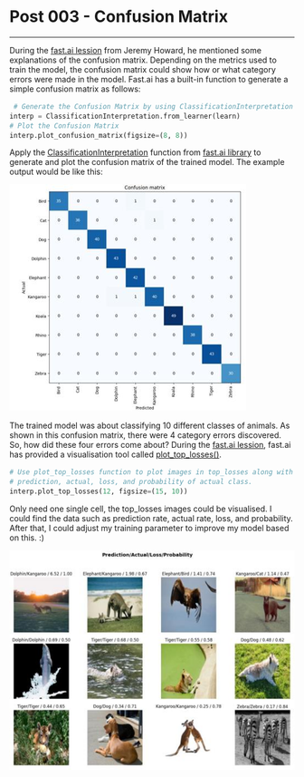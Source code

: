 # Post 003 - Confusion Matrix

---

During the [fast.ai lession](https://course.fast.ai/Lessons/lesson2.html) from Jeremy Howard, he mentioned some explanations of the confusion matrix. Depending on the metrics used to train the model, the confusion matrix could show how or what category errors were made in the model. Fast.ai has a built-in function to generate a simple confusion matrix as follows:

```python
 # Generate the Confusion Matrix by using ClassificationInterpretation function
interp = ClassificationInterpretation.from_learner(learn)
# Plot the Confusion Matrix
interp.plot_confusion_matrix(figsize=(8, 8))
```

Apply the [ClassificationInterpretation](https://docs.fast.ai/interpret.html) function from [fast.ai library](https://docs.fast.ai/interpret.html) to generate and plot the confusion matrix of the trained model. The example output would be like this:

![confusion matrix example](images/confusion_matrix_example.jpg)

The trained model was about classifying 10 different classes of animals. As shown in this confusion matrix, there were 4 category errors discovered. So, how did these four errors come about? During the [fast.ai lession](https://course.fast.ai/Lessons/lesson2.html), fast.ai has provided a visualisation tool called [plot_top_losses()](https://fastai1.fast.ai/vision.learner.html#_cl_int_plot_top_losses).

```python
# Use plot_top_losses function to plot images in top_losses along with their
# prediction, actual, loss, and probability of actual class.
interp.plot_top_losses(12, figsize=(15, 10))
```

Only need one single cell, the top_losses images could be visualised. I could find the data such as prediction rate, actual rate, loss, and probability. After that, I could adjust my training parameter to improve my model based on this. :)

![top_losses_image](images/top_losses_image.jpg)